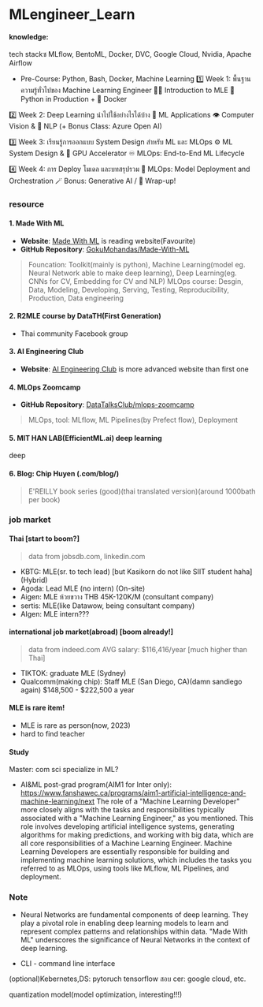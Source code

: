 # MLengineer_Learn

#### knowledge:
 tech stackซ MLflow, BentoML, Docker, DVC, Google Cloud, Nvidia, Apache Airflow
- Pre-Course: Python, Bash, Docker, Machine Learning
1️⃣ Week 1: พื้นฐานความรู้ทั่วไปของ Machine Learning Engineer
👷🏻 Introduction to MLE
🐍 Python in Production + 🐳 Docker

2️⃣ Week 2: Deep Learning นำไปใช้อย่างไรได้บ้าง
🧠 ML Applications
👁️ Computer Vision & 📄 NLP
(+ Bonus Class: Azure Open AI)

3️⃣ Week 3: เรียนรู้การออกแบบ System Design สำหรับ ML และ MLOps
⚙️ ML System Design & 🔲 GPU Accelerator
♾️ MLOps: End-to-End ML Lifecycle

4️⃣ Week 4: การ Deploy โมเดล และบทสรุปรวม
🚀 MLOps: Model Deployment and Orchestration
🪄 Bonus: Generative AI / 🎁 Wrap-up!
### resource

#### 1. Made With ML
- **Website**: [Made With ML](https://madewithml.com/) is reading website(Favourite)
- **GitHub Repository**: [GokuMohandas/Made-With-ML](https://github.com/GokuMohandas/Made-With-ML)
> Founcation: Toolkit(mainly is python), Machine Learning(model eg. Neural Network able to make deep learning), Deep Learning(eg. CNNs for CV, Embedding for CV and NLP)
> MLOps course: Desgin, Data, Modeling, Developing, Serving, Testing, Reproducibility, Production, Data engineering

#### 2. R2MLE course by DataTH(First Generation)
- Thai community Facebook group

#### 3. AI Engineering Club 
- **Website**: [AI Engineering Club](https://ai-engineering.club/) is more advanced website than first one

#### 4. MLOps Zoomcamp
- **GitHub Repository**: [DataTalksClub/mlops-zoomcamp](https://github.com/DataTalksClub/mlops-zoomcamp)
> MLOps, tool: MLflow, ML Pipelines(by Prefect flow), Deployment

#### 5. MIT HAN LAB(EfficientML.ai) deep learning
deep

#### 6. Blog: Chip Huyen (.com/blog/)
> E'REILLY book series (good)(thai translated version)(around 1000bath per book)

### job market

#### Thai [start to boom?]
> data from jobsdb.com, linkedin.com
- KBTG:  MLE(sr. to tech lead) [but Kasikorn do not like SIIT student haha] (Hybrid)
- Agoda: Lead MLE (no intern) (On-site)
- Aigen: MLE ห้วยขวาง THB 45K-120K/M (consultant company) 
- sertis: MLE(like Datawow, being consultant company) 
- AIgen: MLE intern???

#### international job market(abroad) [boom already!]
> data from indeed.com
AVG salary: $116,416/year [much higher than Thai]
- TIKTOK: graduate MLE (Sydney)
- Qualcomm(making chip): Staff MLE (San Diego, CA)(damn sandiego again) $148,500 - $222,500 a year

#### MLE is rare item!
- MLE is rare as person(now, 2023)
- hard to find teacher

#### Study
Master: com sci specialize in ML?
- AI&ML post-grad program(AIM1 for Inter only): https://www.fanshawec.ca/programs/aim1-artificial-intelligence-and-machine-learning/next
The role of a "Machine Learning Developer" more closely aligns with the tasks and responsibilities typically associated with a "Machine Learning Engineer," as you mentioned. This role involves developing artificial intelligence systems, generating algorithms for making predictions, and working with big data, which are all core responsibilities of a Machine Learning Engineer. Machine Learning Developers are essentially responsible for building and implementing machine learning solutions, which includes the tasks you referred to as MLOps, using tools like MLflow, ML Pipelines, and deployment.

### Note
- Neural Networks are fundamental components of deep learning. They play a pivotal role in enabling deep learning models to learn and represent complex patterns and relationships within data. "Made With ML" underscores the significance of Neural Networks in the context of deep learning.

- CLI - command line interface

(optional)Kebernetes,DS: pytoruch tensorflow
สอบ cer: google cloud, etc.

quantization model(model optimization, interesting!!!)
